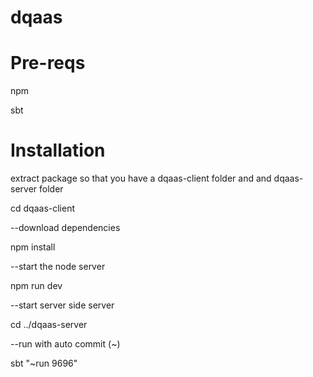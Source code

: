 # dqaas

# Pre-reqs
npm

sbt

# Installation
extract package so that you have a dqaas-client folder and and dqaas-server folder

cd dqaas-client

--download dependencies

npm install

--start the node server

npm run dev

--start server side server

cd ../dqaas-server

--run with auto commit (~)

sbt "~run 9696"
